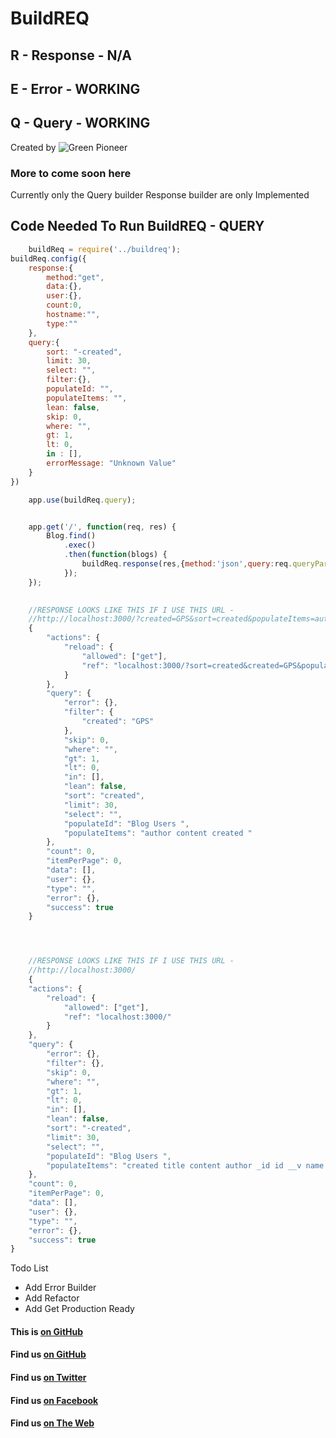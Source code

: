 # BuildREQ

## R - Response - N/A
## E - Error - WORKING
## Q - Query - WORKING

Created by ![Green Pioneer](http://greenpioneersolutions.com/img/icons/apple-icon-180x180.png)

### More to come soon here
Currently only the Query builder Response builder are only Implemented

## Code Needed To Run BuildREQ - QUERY
```javascript
	buildReq = require('../buildreq');
buildReq.config({
    response:{
        method:"get",
        data:{},
        user:{},
        count:0,
        hostname:"",
        type:""
    },
    query:{
        sort: "-created",
        limit: 30,
        select: "",
        filter:{},
        populateId: "",
        populateItems: "",
        lean: false,
        skip: 0,
        where: "",
        gt: 1,
        lt: 0,
        in : [],
        errorMessage: "Unknown Value"
    }
})

	app.use(buildReq.query);


	app.get('/', function(req, res) {
	    Blog.find()
	        .exec()
	        .then(function(blogs) {
	            buildReq.response(res,{method:'json',query:req.queryParameters,hostname:req.get('host')+req.path,route:req.route,data:blogs});
	        });
	});
	

	//RESPONSE LOOKS LIKE THIS IF I USE THIS URL -
	//http://localhost:3000/?created=GPS&sort=created&populateItems=author%20content%20author,created
	{
	    "actions": {
	        "reload": {
	            "allowed": ["get"],
	            "ref": "localhost:3000/?sort=created&created=GPS&populateId=Blog%20Users&populateItems=author%20content%20created"
	        }
	    },
	    "query": {
	        "error": {},
	        "filter": {
	            "created": "GPS"
	        },
	        "skip": 0,
	        "where": "",
	        "gt": 1,
	        "lt": 0,
	        "in": [],
	        "lean": false,
	        "sort": "created",
	        "limit": 30,
	        "select": "",
	        "populateId": "Blog Users ",
	        "populateItems": "author content created "
	    },
	    "count": 0,
	    "itemPerPage": 0,
	    "data": [],
	    "user": {},
	    "type": "",
	    "error": {},
	    "success": true
	}




	//RESPONSE LOOKS LIKE THIS IF I USE THIS URL -
	//http://localhost:3000/
	{
    "actions": {
        "reload": {
            "allowed": ["get"],
            "ref": "localhost:3000/"
        }
    },
    "query": {
        "error": {},
        "filter": {},
        "skip": 0,
        "where": "",
        "gt": 1,
        "lt": 0,
        "in": [],
        "lean": false,
        "sort": "-created",
        "limit": 30,
        "select": "",
        "populateId": "Blog Users ",
        "populateItems": "created title content author _id id __v name email username "
    },
    "count": 0,
    "itemPerPage": 0,
    "data": [],
    "user": {},
    "type": "",
    "error": {},
    "success": true
}
```

Todo List

 * Add Error Builder
 * Add Refactor
 * Add Get Production Ready



#### This is [on GitHub](https://github.com/GreenPioneer/buildreq)
#### Find us [on GitHub](https://github.com/GreenPioneer)
#### Find us [on Twitter](https://twitter.com/greenpioneerdev)
#### Find us [on Facebook](https://www.facebook.com/Green-Pioneer-Solutions-1023752974341910)
#### Find us [on The Web](http://greenpioneersolutions.com/)